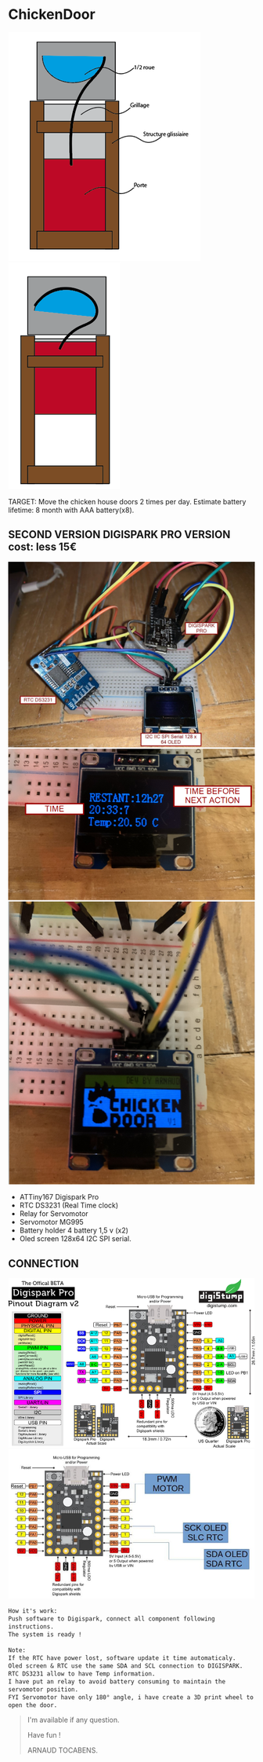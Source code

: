 # ChickenDoor

![SCREENLOGO](https://github.com/Pidow/ChickenDoor/blob/master/1.first%20WITH%20DIGISPARK/1.Connection%20&%20photos/definition.png?raw=true)![SCREENLOGO](https://github.com/Pidow/ChickenDoor/blob/master/1.first%20WITH%20DIGISPARK/1.Connection%20&%20photos/ouvert.png?raw=true)

TARGET:
Move the chicken house doors 2 times per day.
Estimate battery lifetime: 8 month with AAA battery(x8).


## SECOND VERSION DIGISPARK PRO VERSION cost: less 15€
![SECOND VERSION](https://github.com/Pidow/ChickenDoor/blob/master/2.Rebuild%20with%20DIGISPARK%20PRO/1.Assy%20view/0.Definition.jpg?raw=true)
![SCREENLOGO](https://github.com/Pidow/ChickenDoor/blob/master/2.Rebuild%20with%20DIGISPARK%20PRO/1.Assy%20view/3.Date%20and%20time%20before%20action.png?raw=true)
![SCREENLOGO](https://github.com/Pidow/ChickenDoor/blob/master/2.Rebuild%20with%20DIGISPARK%20PRO/1.Assy%20view/1.Setup.png?raw=true)
*   ATTiny167 Digispark Pro
*   RTC DS3231 (Real Time clock)
*   Relay for Servomotor
*   Servomotor MG995
*   Battery holder 4 battery 1,5 v (x2)
*   Oled screen 128x64 I2C SPI serial.


## CONNECTION
![FIRSTVERSION](https://github.com/Pidow/ChickenDoor/blob/master/2.Rebuild%20with%20DIGISPARK%20PRO/1.Assy%20view/digispark%20pro.png?raw=true)
![FIRSTVERSION](https://github.com/Pidow/ChickenDoor/blob/master/2.Rebuild%20with%20DIGISPARK%20PRO/1.Assy%20view/digispark%20pro%20connections&.jpg?raw=true)

```
How it's work:
Push software to Digispark, connect all component following instructions.
The system is ready !

Note:
If the RTC have power lost, software update it time automaticaly.
Oled screen & RTC use the same SDA and SCL connection to DIGISPARK.
RTC DS3231 allow to have Temp information.
I have put an relay to avoid battery consuming to maintain the servomotor position.
FYI Servomotor have only 180° angle, i have create a 3D print wheel to open the door.
```

> I'm available if any question.
> 
> Have fun !
> 
>    ARNAUD TOCABENS.
